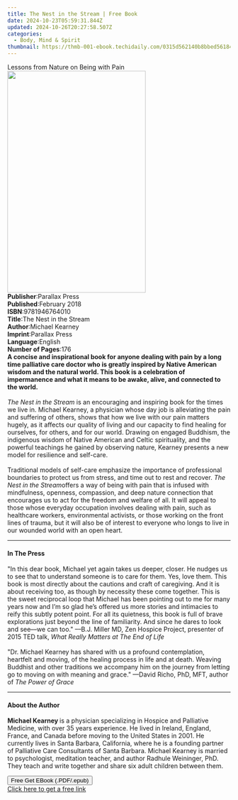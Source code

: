 ```yaml
---
title: The Nest in the Stream | Free Book
date: 2024-10-23T05:59:31.844Z
updated: 2024-10-26T20:27:58.507Z
categories:
  - Body, Mind & Spirit
thumbnail: https://thmb-001-ebook.techidaily.com/0315d562140b8bbed561843974b357d127073bfa4caad659e741e32d7568bd67.jpg
---
```

<main id="book-container">
  <div class="flex flex-col">
    <div class="book-brief flex-1 py-6 px-4 sm:p-6 md:py-10 md:px-8">
      <!-- brief-->
      <div class="book-brief-main">Lessons from Nature on Being with Pain</div>
    </div>
    <div
      class="book-meta-info flex-1 grid gap-4 col-start-1 col-end-3 row-start-1 sm:mb-6 sm:grid-cols-4 lg:gap-6 lg:col-start-2 lg:row-end-6 lg:row-span-6 lg:mb-0"
    >
      <div
        class="book-meta-info-left place-content-center mt-4 p-4 text-sm leading-6 col-start-2 col-span-2 dark:text-slate-400"
      >
        <img
          class="w-full h-500 object-cover rounded-lg sm:h-255 sm:col-span-2 lg:col-span-full"
          src="https://img-001-ebook.techidaily.com/a92ef5191bb9c61d508ebaa887978732aa8cdd270e106469e75c96c4556467c5.jpg"
          alt=""
          width="312"
          height="500"
        />
      </div>
      <div
        class="book-meta-info-right mt-2 col-start-1 row-start-2 col-span-3 self-center"
      >
        <!-- meta data  -->
        <div class="flex flex-col px-4 md:px-8">
          <div class="flex-1">
            <strong>Publisher</strong>:<span class="px-2">Parallax Press</span>
          </div>
          <div class="flex-1">
            <strong>Published</strong>:<span class="px-2">February 2018</span>
          </div>
          <div class="flex-1">
            <strong>ISBN</strong>:<span class="px-2">9781946764010</span>
          </div>
          <div class="flex-1">
            <strong>Title</strong>:<span class="px-2"
              >The Nest in the Stream</span
            >
          </div>
          <div class="flex-1">
            <strong>Author</strong>:<span class="px-2">Michael Kearney</span>
          </div>
          <div class="flex-1">
            <strong>Imprint</strong>:<span class="px-2">Parallax Press</span>
          </div>
          <div class="flex-1">
            <strong>Language</strong>:<span class="px-2">English</span>
          </div>
          <div class="flex-1">
            <strong>Number of Pages</strong>:<span class="px-2">176</span>
          </div>
        </div>
      </div>
    </div>
    <div class="book-description flex-1 py-6 px-4 sm:p-6 md:py-10 md:px-8">
      <div class="book-description-main">
        <div accordion-content="" id="description">
          <b
            >A concise and inspirational book for anyone dealing with pain by a
            long time palliative care doctor who is greatly inspired by Native
            American wisdom and the natural world. This book is a celebration of
            impermanence and what it means to be awake, alive, and connected to
            the world.</b
          ><br /><br /><i>The Nest in the Stream</i>&nbsp;is an encouraging and
          inspiring book for the times we live in. Michael Kearney, a physician
          whose day job is alleviating the pain and suffering of others, shows
          that how we live with our pain matters hugely, as it affects our
          quality of living and our capacity to find healing for ourselves, for
          others, and for our world. Drawing on engaged Buddhism, the indigenous
          wisdom of Native American and Celtic spirituality, and the powerful
          teachings he gained by observing nature, Kearney presents a new model
          for resilience and self-care.&nbsp;<br /><br />Traditional models of
          self-care emphasize the importance of professional boundaries to
          protect us from stress, and time out to rest and recover.&nbsp;<i
            >The Nest in the Stream</i
          >offers a way of being with pain that is infused with mindfulness,
          openness, compassion, and deep nature connection that encourages us to
          act for the freedom and welfare of all. It will appeal to those whose
          everyday occupation involves dealing with pain, such as healthcare
          workers, environmental activists, or those working on the front lines
          of trauma, but it will also be of interest to everyone who longs to
          live in our wounded world with an open heart.
        </div>
        <div class="accordion-fader"></div>
      </div>
    </div>
    <div class="book-excerpts flex-1 py-6 px-4 sm:p-6 md:py-10 md:px-8">
      <!-- excerpts-->
      <div class="book-excerpts-main">
        <hr />
        <h4 class="placeholder placeholder-heading">
          <span>In The Press</span>
        </h4>
        <p>
          "In this dear book, Michael yet again takes us deeper, closer. He
          nudges us to see that to understand someone is to care for them. Yes,
          love them. This book is most directly about the cautions and craft of
          caregiving. And it is about receiving too, as though by necessity
          these come together. This is the sweet reciprocal loop that Michael
          has been pointing out to me for many years now and I’m so glad he’s
          offered us more stories and intimacies to reify this subtly potent
          point. For all its quietness, this book is full of brave explorations
          just beyond the line of familiarity. And since he dares to look and
          see––we can too." ––B.J. Miller MD, Zen Hospice Project, presenter of
          2015 TED talk, <i>What Really Matters at The End of Life<br /></i
          ><br />"Dr. Michael Kearney has shared with us a profound
          contemplation, heartfelt and moving, of the healing process in life
          and at death. Weaving Buddhist and other traditions we accompany him
          on the journey from letting go to moving on with meaning and grace."
          ––David Richo, PhD, MFT, author of <i>The Power of Grace</i>
        </p>
      </div>
    </div>
    <div class="book-about-author flex-1 py-6 px-4 sm:p-6 md:py-10 md:px-8">
      <!-- about author-->
      <div class="book-main-author-main">
        <hr />
        <h4 class="placeholder placeholder-heading">
          <span>About the Author</span>
        </h4>
        <p>
          <b>Michael Kearney </b>is a physician specializing in Hospice and
          Palliative Medicine, with over 35 years experience. He lived in
          Ireland, England, France, and Canada before moving to the United
          States in 2001. He currently lives in Santa Barbara, California, where
          he is a founding partner of Palliative Care Consultants of Santa
          Barbara. Michael Kearney is married to psychologist, meditation
          teacher, and author Radhule Weininger, PhD. They teach and write
          together and share six adult children between them.
        </p>
      </div>
    </div>
    <div class="book-free-get flex-1 py-6 px-4 sm:p-6 md:py-10 md:px-8">
      <button
        id="btn-free-get"
        class="bg-blue-500 hover:bg-blue-700 text-white font-bold py-2 px-4 rounded"
      >
        Free Get EBook (.PDF/.epub)
      </button>
      <div id="countdown-display" class="px-2 text-lg mt-2"></div>
      <a
        id="free-link"
        class="hidden bg-blue-500 hover:bg-blue-700 text-white font-bold py-2 px-4 rounded"
        href="https://www.ebooks.com/en-us/book/95775814/the-nest-in-the-stream/michael-kearney/"
        target="_blank"
        >Click here to get a free link</a
      >
    </div>
    <script>
      let countdownTime = 0;
      let countdownInterval = null;
      document
        .getElementById('btn-free-get')
        .addEventListener('click', startCountdown);
      function startCountdown() {
        countdownTime = new Date().getTime() + 60000 * 3;
        countdownInterval = setInterval(updateCountdown, 1000);
        document.getElementById('btn-free-get').disabled = true;
        document
          .getElementById('btn-free-get')
          .classList.add('bg-gray-500', 'cursor-not-allowed');
      }
      function updateCountdown() {
        let currentTime = new Date().getTime();
        let timeLeft = countdownTime - currentTime;
        let secondsLeft = Math.floor(timeLeft / 1000);
        document.getElementById('countdown-display').innerHTML =
          `Remaining time: ${secondsLeft} seconds.`;
        if (secondsLeft <= 0) {
          clearInterval(countdownInterval);
          document.getElementById('btn-free-get').classList.add('hidden');
          document.getElementById('free-link').classList.remove('hidden');
          document.getElementById('countdown-display').innerHTML = '';
        }
      }
    </script>
  </div>
</main>

<ins class="adsbygoogle"
      style="display:block"
      data-ad-client="ca-pub-7571918770474297"
      data-ad-slot="8358498916"
      data-ad-format="auto"
      data-full-width-responsive="true"></ins>
    